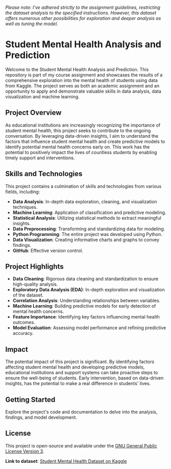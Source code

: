 *Please note: I've adhered strictly to the assignment guidelines, restricting the dataset analysis to the specified instructions. However, this dataset offers numerous other possibilities for exploration and deeper analysis as well as tuning the model.*


# Student Mental Health Analysis and Prediction 

Welcome to the Student Mental Health Analysis and Prediction. This repository is part of my course assignment and showcases the results of a comprehensive exploration into the mental health of students using data from Kaggle. The project serves as both an academic assignment and an opportunity to apply and demonstrate valuable skills in data analysis, data visualization and machine learning.

## Project Overview

As educational institutions are increasingly recognizing the importance of student mental health, this project seeks to contribute to the ongoing conversation. By leveraging data-driven insights, I aim to understand the factors that influence student mental health and create predictive models to identify potential mental health concerns early on. This work has the potential to positively impact the lives of countless students by enabling timely support and interventions.


## Skills and Technologies

This project contains a culmination of skills and technologies from various fields, including:

- **Data Analysis**: In-depth data exploration, cleaning, and visualization techniques.
- **Machine Learning**: Application of classification and predictive modeling.
- **Statistical Analysis**: Utilizing statistical methods to extract meaningful insights.
- **Data Preprocessing**: Transforming and standardizing data for modeling.
- **Python Programming**: The entire project was developed using Python.
- **Data Visualization**: Creating informative charts and graphs to convey findings.
- **GitHub**: Effective version control.

## Project Highlights

- **Data Cleaning**: Rigorous data cleaning and standardization to ensure high-quality analysis.
- **Exploratory Data Analysis (EDA)**: In-depth exploration and visualization of the dataset.
- **Correlation Analysis**: Understanding relationships between variables.
- **Machine Learning**: Building predictive models for early detection of mental health concerns.
- **Feature Importance**: Identifying key factors influencing mental health outcomes.
- **Model Evaluation**: Assessing model performance and refining predictive accuracy.

## Impact

The potential impact of this project is significant. By identifying factors affecting student mental health and developing predictive models, educational institutions and support systems can take proactive steps to ensure the well-being of students. Early intervention, based on data-driven insights, has the potential to make a real difference in students' lives.

## Getting Started

Explore the project's code and documentation to delve into the analysis, findings, and model development.

## License

This project is open-source and available under the [GNU General Public License Version 3](LICENSE).

**Link to dataset**: [Student Mental Health Dataset on Kaggle](https://www.kaggle.com/datasets/shariful07/student-mental-health)
